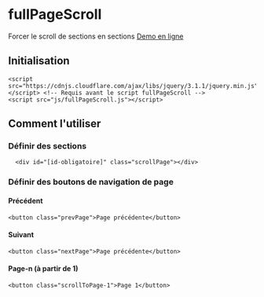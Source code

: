 # fullPageScroll
Forcer le scroll de sections en sections
<a href="http://easyscript.fr/fullPageScroll/"> Demo en ligne </a>

<h2> Initialisation </h2>

    <script src="https://cdnjs.cloudflare.com/ajax/libs/jquery/3.1.1/jquery.min.js"></script> <!-- Requis avant le script fullPageScroll -->
    <script src="js/fullPageScroll.js"></script>

<h2> Comment l'utiliser </h2>

<h3> Définir des sections </h3>

      <div id="[id-obligatoire]" class="scrollPage"></div>
      
<h3> Définir des boutons de navigation de page </h3>

<h4> Précédent </h4>

    <button class="prevPage">Page précédente</button>
    
<h4> Suivant </h4>

    <button class="nextPage">Page précédente</button>
    
<h4> Page-n (à partir de 1) </h4>

    <button class="scrollToPage-1">Page 1</button>
